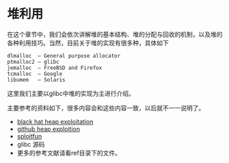 # 堆利用

在这个章节中，我们会依次讲解堆的基本结构、堆的分配与回收的机制，以及堆的各种利用技巧。当然，目前关于堆的实现有很多种，具体如下

```text
dlmalloc  – General purpose allocator
ptmalloc2 – glibc
jemalloc  – FreeBSD and Firefox
tcmalloc  – Google
libumem   – Solaris
```

这里我们主要以glibc中堆的实现为主进行介绍。

主要参考的资料如下，很多内容会和这些内容一致，以后就不一一说明了。

- [black hat heap exploitation](https://www.blackhat.com/presentations/bh-usa-07/Ferguson/Whitepaper/bh-usa-07-ferguson-WP.pdf)
- [github heap exploition](https://heap-exploitation.dhavalkapil.com/)
- [sploitfun](https://sploitfun.wordpress.com/archives/)
- glibc 源码
- 更多的参考文献请看ref目录下的文件。

